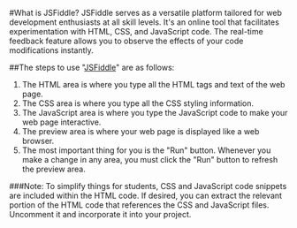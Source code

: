 #What is JSFiddle?
JSFiddle serves as a versatile platform tailored for web development enthusiasts at all skill levels.
It's an online tool that facilitates experimentation with HTML, CSS, and JavaScript code.
The real-time feedback feature allows you to observe the effects of your code modifications instantly.

##The steps to use "[JSFiddle](https://jsfiddle.net/)" are as follows:
1. The HTML area is where you type all the HTML tags and text of the web page.
2. The CSS area is where you type all the CSS styling information.
3. The JavaScript area is where you type the JavaScript code to make your web page interactive.
4. The preview area is where your web page is displayed like a web browser.
5. The most important thing for you is the "Run" button. Whenever you make a change in any area, you must click the "Run" button to refresh the preview area.


###Note: 
To simplify things for students, CSS and JavaScript code snippets are included within the HTML code. If desired, you can extract the relevant portion of the HTML code that references the CSS and JavaScript files. Uncomment it and incorporate it into your project.
